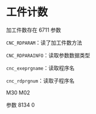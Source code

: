 # 工件计数

加工件数存在 6711 参数

`CNC_RDPARAM`：读了加工件数方法

`CNC_RDPARAINFO`：读取参数数据类型

`cnc_exeprgname`：读取程序名

`cnc_rdprgnum`：读取子程序名

M30
M02

参数 8134 0

